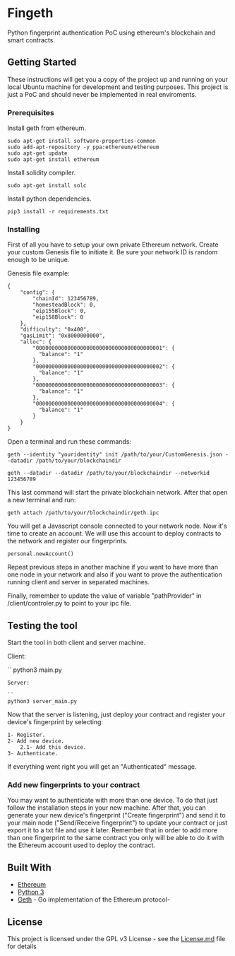 # Fingeth

Python fingerprint authentication PoC using ethereum's blockchain and smart contracts.

## Getting Started

These instructions will get you a copy of the project up and running on your local Ubuntu machine for development and testing purposes. This project is just a PoC and should never be implemented in real enviroments. 

### Prerequisites

Install geth from ethereum.

```
sudo apt-get install software-properties-common
sudo add-apt-repository -y ppa:ethereum/ethereum
sudo apt-get update
sudo apt-get install ethereum
```

Install solidity compiler.

```
sudo apt-get install solc
```

Install python dependencies.

```
pip3 install -r requirements.txt
```

### Installing

First of all you have to setup your own private Ethereum network. Create your custom Genesis  file to initiate it. Be sure your network ID is random enough to be unique.

Genesis file example:

```
{
    "config": {  
        "chainId": 123456789,  
        "homesteadBlock": 0,
        "eip155Block": 0,
        "eip158Block": 0
    },
    "difficulty": "0x400",
    "gasLimit": "0x8000000000",  
    "alloc": {
    	"0000000000000000000000000000000000000001": {
          "balance": "1"
	    },
	    "0000000000000000000000000000000000000002": {
	      "balance": "1"
	    },
	    "0000000000000000000000000000000000000003": {
	      "balance": "1"
	    },
	    "0000000000000000000000000000000000000004": {
	      "balance": "1"
	    }
    }
}

```

Open a terminal and run these commands:

```
geth --identity "youridentity" init /path/to/your/CustomGenesis.json --datadir /path/to/your/blockchaindir
```
```
geth --datadir --datadir /path/to/your/blockchaindir --networkid 123456789
```
This last command will start the private blockchain network. After that open a new terminal and run:

```
geth attach /path/to/your/blockchaindir/geth.ipc
```
You will get a Javascript console connected to your network node. Now it's time to create an account. We will use this account to deploy contracts to the network and register our fingerprints.

```
personal.newAccount()
```

Repeat previous steps in another machine if you want to have more than one node in your network and also if you want to prove the authentication running client and server in separated machines.

Finally, remember to update the value of variable "pathProvider" in /client/controler.py to point to your ipc file. 

## Testing the tool

Start the tool in both client and server machine.

Client: 

``
python3 main.py
```
Server:

``
python3 server_main.py
```

Now that the server is listening, just deploy your contract and register your device's fingerprint by selecting:

```
1- Register.
2- Add new device.
	2.1- Add this device.
3- Authenticate.
```

If everything went right you will get an "Authenticated" message.


### Add new fingerprints to your contract

You may want to authenticate with more than one device. To do that just follow the installation steps in your new machine.
After that, you can generate your new device's fingerprint ("Create fingerprint") and send it to your main node ("Send/Receive fingerprint") to update your contract or just export it to a txt file and use it later.
Remember that in order to add more than one fingerprint to the same contract you only will be able to do it with the Ethereum account used to deploy the contract.



## Built With

* [Ethereum](https://www.ethereum.org/) 
* [Python 3](https://www.python.org/download/releases/3.0/) 
* [Geth](https://geth.ethereum.org/) - Go implementation of the Ethereum protocol-


## License

This project is licensed under the GPL v3 License - see the [License.md](License.md) file for details


